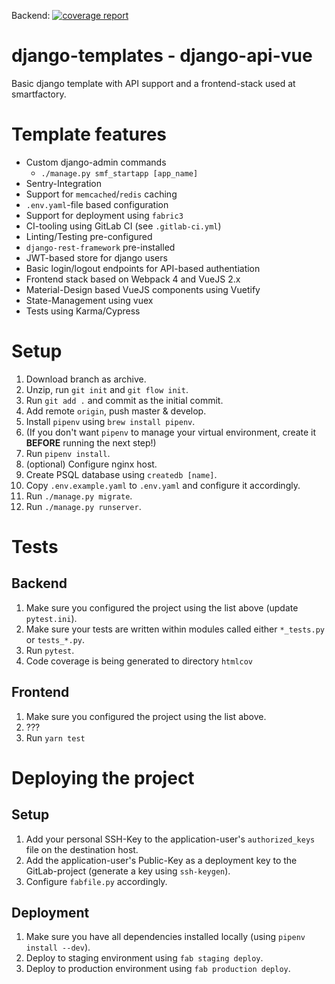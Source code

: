 Backend: [![coverage report](https://git.smartfactory.ch/[GROUP_NAME]/[PROJECT_NAME]/badges/develop/coverage.svg?job=test-backend)](https://git.smartfactory.ch/[GROUP_NAME]/[PROJECT_NAME]/commits/develop)

# django-templates - django-api-vue

Basic django template with API support and a frontend-stack used at smartfactory.

# Template features

*   Custom django-admin commands
    *   `./manage.py smf_startapp [app_name]`
*   Sentry-Integration
*   Support for `memcached`/`redis` caching
*   `.env.yaml`-file based configuration
*   Support for deployment using `fabric3`
*   CI-tooling using GitLab CI (see `.gitlab-ci.yml`)
*   Linting/Testing pre-configured
*   `django-rest-framework` pre-installed
*   JWT-based store for django users
*   Basic login/logout endpoints for API-based authentiation
*   Frontend stack based on Webpack 4 and VueJS 2.x
*   Material-Design based VueJS components using Vuetify
*   State-Management using vuex
*   Tests using Karma/Cypress

# Setup

1.  Download branch as archive.
2.  Unzip, run `git init` and `git flow init`.
3.  Run `git add .` and commit as the initial commit.
4.  Add remote `origin`, push master & develop.
5.  Install `pipenv` using `brew install pipenv`.
6.  (If you don't want `pipenv` to manage your virtual environment, create it **BEFORE** running the next step!)
7.  Run `pipenv install`.
8.  (optional) Configure nginx host.
9.  Create PSQL database using `createdb [name]`.
10. Copy `.env.example.yaml` to `.env.yaml` and configure it accordingly.
11. Run `./manage.py migrate`.
12. Run `./manage.py runserver`.

# Tests

## Backend

1.  Make sure you configured the project using the list above (update `pytest.ini`).
2.  Make sure your tests are written within modules called either `*_tests.py` or `tests_*.py`.
3.  Run `pytest`.
4.  Code coverage is being generated to directory `htmlcov`

## Frontend

1.  Make sure you configured the project using the list above.
2.  ???
3.  Run `yarn test`

# Deploying the project

## Setup

1.  Add your personal SSH-Key to the application-user's `authorized_keys` file on the destination host.
2.  Add the application-user's Public-Key as a deployment key to the GitLab-project (generate a key using `ssh-keygen`).
3.  Configure `fabfile.py` accordingly.

## Deployment

1.  Make sure you have all dependencies installed locally (using `pipenv install --dev`).
2.  Deploy to staging environment using `fab staging deploy`.
3.  Deploy to production environment using `fab production deploy`.
